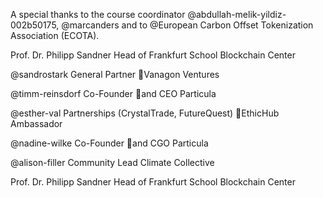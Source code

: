 A special thanks to the course coordinator @abdullah-melik-yildiz-002b50175, @marcanders and to @European Carbon Offset Tokenization Association (ECOTA). 

Prof. Dr. Philipp Sandner Head of Frankfurt School Blockchain Center

@sandrostark General Partner Vanagon Ventures

@timm-reinsdorf Co-Founder and CEO Particula

@esther-val Partnerships (CrystalTrade, FutureQuest) EthicHub Ambassador

@nadine-wilke Co-Founder and CGO Particula

@alison-filler Community Lead Climate Collective

Prof. Dr. Philipp Sandner Head of Frankfurt School Blockchain Center

